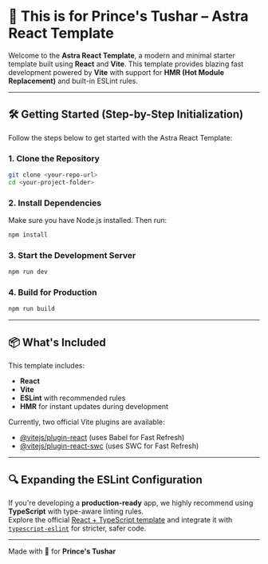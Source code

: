# 🚀 This is for Prince's Tushar – Astra React Template

Welcome to the **Astra React Template**, a modern and minimal starter template built using **React** and **Vite**. This template provides blazing fast development powered by **Vite** with support for **HMR (Hot Module Replacement)** and built-in ESLint rules.

---

## 🛠️ Getting Started (Step-by-Step Initialization)

Follow the steps below to get started with the Astra React Template:

### 1. Clone the Repository  
```bash
git clone <your-repo-url>
cd <your-project-folder>
```

### 2. Install Dependencies  
Make sure you have Node.js installed. Then run:
```bash
npm install
```

### 3. Start the Development Server  
```bash
npm run dev
```

### 4. Build for Production  
```bash
npm run build
```

---

## 📦 What's Included

This template includes:

- **React**
- **Vite**
- **ESLint** with recommended rules
- **HMR** for instant updates during development

Currently, two official Vite plugins are available:

- [@vitejs/plugin-react](https://github.com/vitejs/vite-plugin-react/blob/main/packages/plugin-react) (uses Babel for Fast Refresh)
- [@vitejs/plugin-react-swc](https://github.com/vitejs/vite-plugin-react/blob/main/packages/plugin-react-swc) (uses SWC for Fast Refresh)

---

## 🔍 Expanding the ESLint Configuration

If you're developing a **production-ready** app, we highly recommend using **TypeScript** with type-aware linting rules.  
Explore the official [React + TypeScript template](https://github.com/vitejs/vite/tree/main/packages/create-vite/template-react-ts) and integrate it with [`typescript-eslint`](https://typescript-eslint.io) for stricter, safer code.

---

Made with 💙 for **Prince's Tushar**
